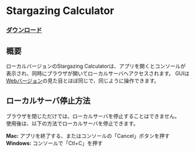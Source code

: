 # Stargazing Calculator

### [ダウンロード](https://github.com/mahiromiyake/stargazing/releases)

## 概要
ローカルバージョンのStargazing Calculatorは、アプリを開くとコンソールが表示され、同時にブラウザが開いてローカルサーバへアクセスされます。
GUIは[Webバージョン](https://www.skycluster.jp/stargazing)の見た目とほぼ同じで、同じように操作できます。

## ローカルサーバ停止方法
ブラウザを閉じただけでは、ローカルサーバを停止することはできません。  
使用後は、以下の方法でローカルサーバを停止できます。  

**Mac:** アプリを終了する、またはコンソールの「Cancel」ボタンを押す  
**Windows:** コンソールで「Ctl+C」を押す
